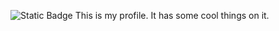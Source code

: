 ![Static Badge](https://img.shields.io/badge/Spencer%20Langdon-Nora%20Frances%20Henderson-azure)
This is my profile. It has some cool things on it.<br>
